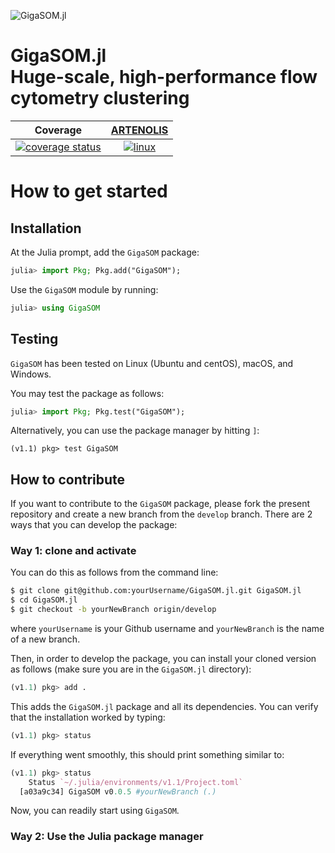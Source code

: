 ![GigaSOM.jl](https://prince.lcsb.uni.lu/GigaSOM.jl/img/logo-GigaSOM.jl.png?maxAge=0)

# GigaSOM.jl <br> Huge-scale, high-performance flow cytometry clustering


| **Coverage** | **[ARTENOLIS](http://opencobra.github.io/artenolis)** |
|:------------:|:--------------------------:|
| [![coverage status](http://codecov.io/github/LCSB-BioCore/GigaSOM.jl/coverage.svg?branch=master)](http://codecov.io/github/LCSB-BioCore/GigaSOM.jl?branch=master) | [![linux](https://prince.lcsb.uni.lu/jenkins/job/GigaSOM.jl-branches-auto-linux/badge/icon)](https://prince.lcsb.uni.lu/jenkins/job/GigaSOM.jl-branches-auto-linux/) |

# How to get started

## Installation

At the Julia prompt, add the `GigaSOM` package:

```julia
julia> import Pkg; Pkg.add("GigaSOM");
```

Use the `GigaSOM` module by running:

```julia
julia> using GigaSOM
```

## Testing

`GigaSOM` has been tested on Linux (Ubuntu and centOS), macOS, and Windows.

You may test the package as follows:

```julia
julia> import Pkg; Pkg.test("GigaSOM");
```

Alternatively, you can use the package manager by hitting `]`:

```
(v1.1) pkg> test GigaSOM
```

## How to contribute

If you want to contribute to the `GigaSOM` package, please fork the present repository and create a new branch from the `develop` branch.
There are 2 ways that you can develop the package:

### Way 1: clone and activate

You can do this as follows from the command line:
```bash
$ git clone git@github.com:yourUsername/GigaSOM.jl.git GigaSOM.jl
$ cd GigaSOM.jl
$ git checkout -b yourNewBranch origin/develop
```
where `yourUsername` is your Github username and `yourNewBranch` is the name of a new branch.

Then, in order to develop the package, you can install your cloned version as follows (make sure you are in the `GigaSOM.jl` directory):
```julia
(v1.1) pkg> add .
```
This adds the `GigaSOM.jl` package and all its dependencies. You can verify that the installation worked by typing:
```julia
(v1.1) pkg> status
```
If everything went smoothly, this should print something similar to:
```julia
(v1.1) pkg> status
    Status `~/.julia/environments/v1.1/Project.toml`
  [a03a9c34] GigaSOM v0.0.5 #yourNewBranch (.)
```
Now, you can readily start using `GigaSOM`.

### Way 2: Use the Julia package manager